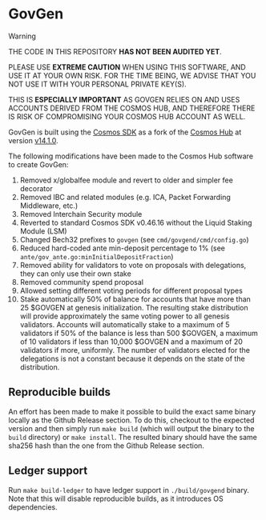 # GovGen

> [!WARNING]
> THE CODE IN THIS REPOSITORY **HAS NOT BEEN AUDITED YET**.
>
> PLEASE USE **EXTREME CAUTION** WHEN USING THIS SOFTWARE, AND USE IT AT YOUR OWN RISK.
> FOR THE TIME BEING, WE ADVISE THAT YOU NOT USE IT WITH YOUR PERSONAL PRIVATE KEY(S).
>
> THIS IS **ESPECIALLY IMPORTANT** AS GOVGEN RELIES ON AND USES ACCOUNTS DERIVED FROM
> THE COSMOS HUB, AND THEREFORE THERE IS RISK OF COMPROMISING YOUR COSMOS HUB
> ACCOUNT AS WELL.

GovGen is built using the [Cosmos SDK](https://github.com/cosmos/cosmos-sdk) as a fork of the
[Cosmos Hub](https://github.com/cosmos/gaia) at version [v14.1.0](https://github.com/cosmos/gaia/releases/tag/v14.1.0).

The following modifications have been made to the Cosmos Hub software to create GovGen:

1. Removed x/globalfee module and revert to older and simpler fee decorator
2. Removed IBC and related modules (e.g. ICA, Packet Forwarding Middleware, etc.)
3. Removed Interchain Security module
4. Reverted to standard Cosmos SDK v0.46.16 without the Liquid Staking Module (LSM)
5. Changed Bech32 prefixes to `govgen` (see `cmd/govgend/cmd/config.go`)
6. Reduced hard-coded ante min-deposit percentage to 1% (see `ante/gov_ante.go:minInitialDepositFraction`)
7. Removed ability for validators to vote on proposals with delegations, they can only use their own stake
8. Removed community spend proposal
9. Allowed setting different voting periods for different proposal types
10. Stake automatically 50% of balance for accounts that have more than 25 $GOVGEN at genesis initialization. The resulting stake distribution will provide approximately the same voting power to all genesis validators. Accounts will automatically stake to a maximum of 5 validators if 50% of the balance is less than 500 $GOVGEN, a maximum of 10 validators if less than 10,000 $GOVGEN and a maximum of 20 validators if more, uniformly. The number of validators elected for the delegations is not a constant because it depends on the state of the distribution.

## Reproducible builds

An effort has been made to make it possible to build the exact same binary
locally as the Github Release section. To do this, checkout to the expected
version and then simply run `make build` (which will output the binary to the
`build` directory) or `make install`. The resulted binary should have the same
sha256 hash than the one from the Github Release section.

## Ledger support

Run `make build-ledger` to have ledger support in `./build/govgend` binary.
Note that this will disable reproducible builds, as it introduces OS
dependencies.

